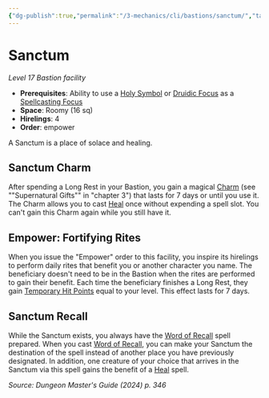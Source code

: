 ```yaml
---
{"dg-publish":true,"permalink":"/3-mechanics/cli/bastions/sanctum/","tags":["ttrpg-cli/bastion","ttrpg-cli/compendium/src/5e/xdmg"],"created":"2025-02-22T12:02:28.158-05:00","updated":"2025-02-26T17:46:10.238-05:00"}
---
```


# Sanctum
*Level 17 Bastion facility*  

- **Prerequisites**: Ability to use a [Holy Symbol](3-Mechanics/CLI/items/holy-symbol-xphb.md) or [Druidic Focus](3-Mechanics/CLI/items/druidic-focus-xphb.md) as a [Spellcasting Focus](3-Mechanics/CLI/rules/variant-rules/spellcasting-focus-xphb.md)
- **Space**: Roomy (16 sq)
- **Hirelings**: 4
- **Order**: empower

A Sanctum is a place of solace and healing.

## Sanctum Charm

After spending a Long Rest in your Bastion, you gain a magical [Charm](3-Mechanics/CLI/rewards/sanctum-charm-xdmg.md) (see ""Supernatural Gifts"" in "chapter 3") that lasts for 7 days or until you use it. The Charm allows you to cast [Heal](3-Mechanics/CLI/spells/heal-xphb.md) once without expending a spell slot. You can't gain this Charm again while you still have it.

## Empower: Fortifying Rites

When you issue the "Empower" order to this facility, you inspire its hirelings to perform daily rites that benefit you or another character you name. The beneficiary doesn't need to be in the Bastion when the rites are performed to gain their benefit. Each time the beneficiary finishes a Long Rest, they gain [Temporary Hit Points](3-Mechanics/CLI/rules/variant-rules/temporary-hit-points-xphb.md) equal to your level. This effect lasts for 7 days.

## Sanctum Recall

While the Sanctum exists, you always have the [Word of Recall](3-Mechanics/CLI/spells/word-of-recall-xphb.md) spell prepared. When you cast [Word of Recall](3-Mechanics/CLI/spells/word-of-recall-xphb.md), you can make your Sanctum the destination of the spell instead of another place you have previously designated. In addition, one creature of your choice that arrives in the Sanctum via this spell gains the benefit of a [Heal](3-Mechanics/CLI/spells/heal-xphb.md) spell.

*Source: Dungeon Master's Guide (2024) p. 346*